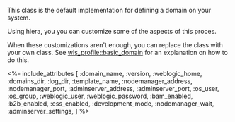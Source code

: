 This class is the default implementation for defining a domain on your system.

Using hiera, you you can customize some of the aspects of this proces.

When these customizations aren't enough, you can replace the class with your own class. See [wls_profile::basic_domain](./basic_domain.html) for an explanation on how to do this.

<%- include_attributes [
  :domain_name,
  :version,
  :weblogic_home,
  :domains_dir,
  :log_dir,
  :template_name,
  :nodemanager_address,
  :nodemanager_port,
  :adminserver_address,
  :adminserver_port,
  :os_user,
  :os_group,
  :weblogic_user,
  :weblogic_password,
  :bam_enabled,
  :b2b_enabled,
  :ess_enabled,
  :development_mode,
  :nodemanager_wait,
  :adminserver_settings,
] %>
